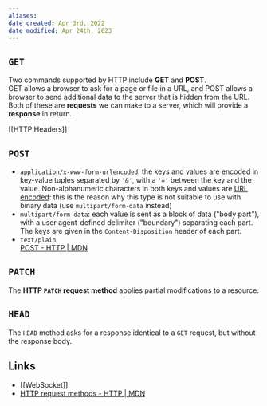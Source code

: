 ```yaml
---
aliases:
date created: Apr 3rd, 2022
date modified: Apr 24th, 2023
---
```


## `GET`
Two commands supported by HTTP include **GET** and **POST**.  
GET allows a browser to ask for a page or file in a URL, and POST allows a browser to send additional data to the server that is hidden from the URL. Both of these are **requests** we can make to a server, which will provide a **response** in return.

[[HTTP Headers]]

## `POST`
- `application/x-www-form-urlencoded`: the keys and values are encoded in key-value tuples separated by `'&'`, with a `'='` between the key and the value. Non-alphanumeric characters in both keys and values are [URL encoded](https://en.wikipedia.org/wiki/URL_encoding): this is the reason why this type is not suitable to use with binary data (use `multipart/form-data` instead)
- `multipart/form-data`: each value is sent as a block of data ("body part"), with a user agent-defined delimiter ("boundary") separating each part. The keys are given in the `Content-Disposition` header of each part.
- `text/plain`  
[POST - HTTP | MDN](https://developer.mozilla.org/en-US/docs/Web/HTTP/Methods/POST)

## `PATCH`
The **HTTP `PATCH` request method** applies partial modifications to a resource.

## `HEAD`
The `HEAD` method asks for a response identical to a `GET` request, but without the response body.

## Links
- [[WebSocket]]
- [HTTP request methods - HTTP | MDN](https://developer.mozilla.org/en-US/docs/Web/HTTP/Methods)
